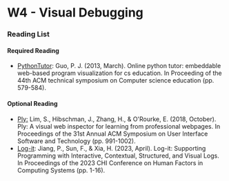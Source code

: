 # W4 - Visual Debugging

### Reading List

#### Required Reading
* [PythonTutor](https://pythontutor.com/): Guo, P. J. (2013, March). Online python tutor: embeddable web-based program visualization for cs education. In Proceeding of the 44th ACM technical symposium on Computer science education (pp. 579-584).

#### Optional Reading
* [Ply:](https://github.com/sliminality/ply) Lim, S., Hibschman, J., Zhang, H., & O'Rourke, E. (2018, October). Ply: A visual web inspector for learning from professional webpages. In Proceedings of the 31st Annual ACM Symposium on User Interface Software and Technology (pp. 991-1002).
* [Log-it](https://creativity.ucsd.edu/logit): Jiang, P., Sun, F., & Xia, H. (2023, April). Log-it: Supporting Programming with Interactive, Contextual, Structured, and Visual Logs. In Proceedings of the 2023 CHI Conference on Human Factors in Computing Systems (pp. 1-16).

